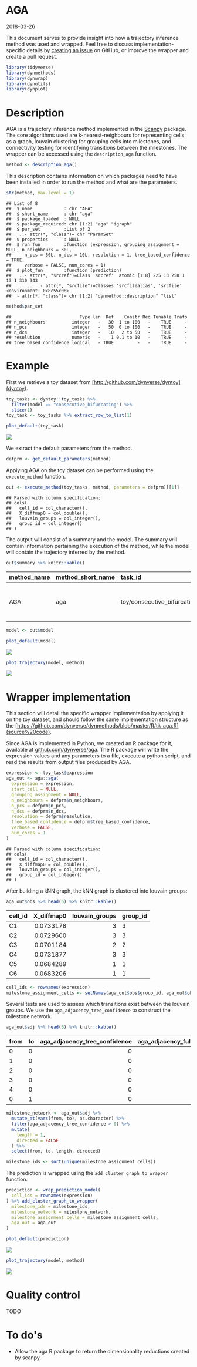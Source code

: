AGA
================
2018-03-26

This document serves to provide insight into how a trajectory inference method was used and wrapped. Feel free to discuss implementation-specific details by [creating an issue](https://github.com/dynverse/dynmethods/issues) on GitHub, or improve the wrapper and create a pull request.

``` r
library(tidyverse)
library(dynmethods)
library(dynwrap)
library(dynutils)
library(dynplot)
```

Description
===========

AGA is a trajectory inference method implemented in the [Scanpy](https://scanpy.readthedocs.io/en/latest/) package. The core algorithms used are k-nearest-neighbours for representing cells as a graph, louvain clustering for grouping cells into milestones, and connectivity testing for identifying transitions between the milestones. The wrapper can be accessed using the `description_aga` function.

``` r
method <- description_aga()
```

This description contains information on which packages need to have been installed in order to run the method and what are the parameters.

``` r
str(method, max.level = 1)
```

    ## List of 8
    ##  $ name            : chr "AGA"
    ##  $ short_name      : chr "aga"
    ##  $ package_loaded  : NULL
    ##  $ package_required: chr [1:2] "aga" "igraph"
    ##  $ par_set         :List of 2
    ##   ..- attr(*, "class")= chr "ParamSet"
    ##  $ properties      : NULL
    ##  $ run_fun         :function (expression, grouping_assignment = NULL, n_neighbours = 30L, 
    ##     n_pcs = 50L, n_dcs = 10L, resolution = 1, tree_based_confidence = TRUE, 
    ##     verbose = FALSE, num_cores = 1)  
    ##  $ plot_fun        :function (prediction)  
    ##   ..- attr(*, "srcref")=Class 'srcref'  atomic [1:8] 225 13 258 1 13 1 310 343
    ##   .. .. ..- attr(*, "srcfile")=Classes 'srcfilealias', 'srcfile' <environment: 0x8c55c08> 
    ##  - attr(*, "class")= chr [1:2] "dynmethod::description" "list"

``` r
method$par_set
```

    ##                          Type len  Def    Constr Req Tunable Trafo
    ## n_neighbours          integer   -   30  1 to 100   -    TRUE     -
    ## n_pcs                 integer   -   50  0 to 100   -    TRUE     -
    ## n_dcs                 integer   -   10   2 to 50   -    TRUE     -
    ## resolution            numeric   -    1 0.1 to 10   -    TRUE     -
    ## tree_based_confidence logical   - TRUE         -   -    TRUE     -

Example
=======

First we retrieve a toy dataset from [http://github.com/dynverse/dyntoy](dyntoy).

``` r
toy_tasks <- dyntoy::toy_tasks %>% 
  filter(model == "consecutive_bifurcating") %>% 
  slice(1)
toy_task <- toy_tasks %>% extract_row_to_list(1)

plot_default(toy_task)
```

![](aga_files/figure-markdown_github/unnamed-chunk-5-1.png)

We extract the default parameters from the method.

``` r
defprm <- get_default_parameters(method)
```

Applying AGA on the toy dataset can be performed using the `execute_method` function.

``` r
out <- execute_method(toy_tasks, method, parameters = defprm)[[1]]
```

    ## Parsed with column specification:
    ## cols(
    ##   cell_id = col_character(),
    ##   X_diffmap0 = col_double(),
    ##   louvain_groups = col_integer(),
    ##   group_id = col_integer()
    ## )

The output will consist of a summary and the model. The summary will contain information pertaining the execution of the method, while the model will contain the trajectory inferred by the method.

``` r
out$summary %>% knitr::kable()
```

| method\_name | method\_short\_name | task\_id                        |  time\_sessionsetup|  time\_preprocessing|  time\_method|  time\_postprocessing|  time\_wrapping|  time\_sessioncleanup| error |  num\_files\_created|  num\_setseed\_calls| prior\_df                                                   |
|:-------------|:--------------------|:--------------------------------|-------------------:|--------------------:|-------------:|---------------------:|---------------:|---------------------:|:------|--------------------:|--------------------:|:------------------------------------------------------------|
| AGA          | aga                 | toy/consecutive\_bifurcating\_1 |           0.0025315|              3.6e-05|      1.400802|             0.0618958|       0.0001857|             0.0005617| NULL  |                    0|                    0| list(prior\_type = logical(0), prior\_names = character(0)) |

``` r
model <- out$model 

plot_default(model)
```

![](aga_files/figure-markdown_github/unnamed-chunk-8-1.png)

``` r
plot_trajectory(model, method)
```

![](aga_files/figure-markdown_github/unnamed-chunk-8-2.png)

Wrapper implementation
======================

This section will detail the specific wrapper implementation by applying it on the toy dataset, and should follow the same implementation structure as the [https://github.com/dynverse/dynmethods/blob/master/R/ti\_aga.R](source%20code).

Since AGA is implemented in Python, we created an R package for it, available at [github.com/dynverse/aga](https://github.com/dynverse/aga). The R package will write the expression values and any parameters to a file, execute a python script, and read the results from output files produced by AGA.

``` r
expression <- toy_task$expression
aga_out <- aga::aga(
  expression = expression,
  start_cell = NULL,
  grouping_assignment = NULL,
  n_neighbours = defprm$n_neighbours,
  n_pcs = defprm$n_pcs,
  n_dcs = defprm$n_dcs,
  resolution = defprm$resolution,
  tree_based_confidence = defprm$tree_based_confidence,
  verbose = FALSE,
  num_cores = 1
)
```

    ## Parsed with column specification:
    ## cols(
    ##   cell_id = col_character(),
    ##   X_diffmap0 = col_double(),
    ##   louvain_groups = col_integer(),
    ##   group_id = col_integer()
    ## )

After building a kNN graph, the kNN graph is clustered into louvain groups:

``` r
aga_out$obs %>% head(6) %>% knitr::kable()
```

| cell\_id |  X\_diffmap0|  louvain\_groups| group\_id |
|:---------|------------:|----------------:|:----------|
| C1       |    0.0733178|                3| 3         |
| C2       |    0.0729600|                3| 3         |
| C3       |    0.0701184|                2| 2         |
| C4       |    0.0731877|                3| 3         |
| C5       |    0.0684289|                1| 1         |
| C6       |    0.0683206|                1| 1         |

``` r
cell_ids <- rownames(expression)
milestone_assignment_cells <- setNames(aga_out$obs$group_id, aga_out$obs$cell_id)
```

Several tests are used to assess which transitions exist between the louvain groups. We use the `aga_adjacency_tree_confidence` to construct the milestone network.

``` r
aga_out$adj %>% head(6) %>% knitr::kable()
```

| from | to  |  aga\_adjacency\_tree\_confidence|  aga\_adjacency\_full\_confidence|  aga\_adjacency\_full\_attachedness|
|:-----|:----|---------------------------------:|---------------------------------:|-----------------------------------:|
| 0    | 0   |                                 0|                         0.0000000|                                   0|
| 1    | 0   |                                 0|                         0.0000000|                                   0|
| 2    | 0   |                                 0|                         0.0000000|                                   0|
| 3    | 0   |                                 0|                         0.2819045|                                  28|
| 4    | 0   |                                 0|                         1.0000000|                                 213|
| 0    | 1   |                                 0|                         0.0000000|                                   0|

``` r
milestone_network <- aga_out$adj %>%
  mutate_at(vars(from, to), as.character) %>%
  filter(aga_adjacency_tree_confidence > 0) %>%
  mutate(
    length = 1,
    directed = FALSE
  ) %>%
  select(from, to, length, directed)

milestone_ids <- sort(unique(milestone_assignment_cells))
```

The prediction is wrapped using the `add_cluster_graph_to_wrapper` function.

``` r
prediction <- wrap_prediction_model(
  cell_ids = rownames(expression)
) %>% add_cluster_graph_to_wrapper(
  milestone_ids = milestone_ids,
  milestone_network = milestone_network,
  milestone_assignment_cells = milestone_assignment_cells,
  aga_out = aga_out
)

plot_default(prediction)
```

![](aga_files/figure-markdown_github/unnamed-chunk-12-1.png)

``` r
plot_trajectory(model, method)
```

![](aga_files/figure-markdown_github/unnamed-chunk-12-2.png)

Quality control
===============

TODO

To do's
=======

-   Allow the aga R package to return the dimensionality reductions created by scanpy.
